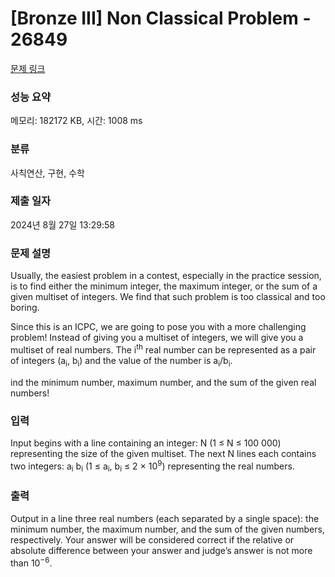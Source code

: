 # [Bronze III] Non Classical Problem - 26849 

[문제 링크](https://www.acmicpc.net/problem/26849) 

### 성능 요약

메모리: 182172 KB, 시간: 1008 ms

### 분류

사칙연산, 구현, 수학

### 제출 일자

2024년 8월 27일 13:29:58

### 문제 설명

<p>Usually, the easiest problem in a contest, especially in the practice session, is to find either the minimum integer, the maximum integer, or the sum of a given multiset of integers. We find that such problem is too classical and too boring.</p>

<p>Since this is an ICPC, we are going to pose you with a more challenging problem! Instead of giving you a multiset of integers, we will give you a multiset of real numbers. The i<sup>th</sup> real number can be represented as a pair of integers (a<sub>i</sub>, b<sub>i</sub>) and the value of the number is a<sub>i</sub>/b<sub>i</sub>.</p>

<p>ind the minimum number, maximum number, and the sum of the given real numbers!</p>

### 입력 

 <p>Input begins with a line containing an integer: N (1 ≤ N ≤ 100 000) representing the size of the given multiset. The next N lines each contains two integers: a<sub>i</sub> b<sub>i</sub> (1 ≤ a<sub>i</sub>, b<sub>i</sub> ≤ 2 × 10<sup>9</sup>) representing the real numbers.</p>

### 출력 

 <p>Output in a line three real numbers (each separated by a single space): the minimum number, the maximum number, and the sum of the given numbers, respectively. Your answer will be considered correct if the relative or absolute difference between your answer and judge’s answer is not more than 10<sup>−6</sup>.</p>

